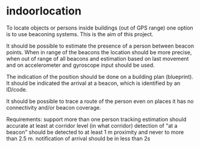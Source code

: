 # indoorlocation

To locate objects or persons inside buildings (out of GPS range) one option is to use beaconing systems. This is the aim of this project.

It should be possible to estimate the presence of a person between beacon points. When in range of the beacons the location should be more precise, when out of range of all beacons and estimation based on last movement and on accelerometer and gyroscope input should be used.

The indication of the position should be done on a building plan (blueprint). It should be indicated the arrival at a beacon, which is identified by an ID/code.

It should be possible to trace a route of the person even on places it has no connectivity and/or beacon coverage.

Requirements:
support more than one person tracking
estimation should accurate at least at corridor level (in what corridor)
detection of "at a beacon" should be detected to at least 1 m proximity and never to more than 2.5 m.
notification of arrival should be in less than 2s
